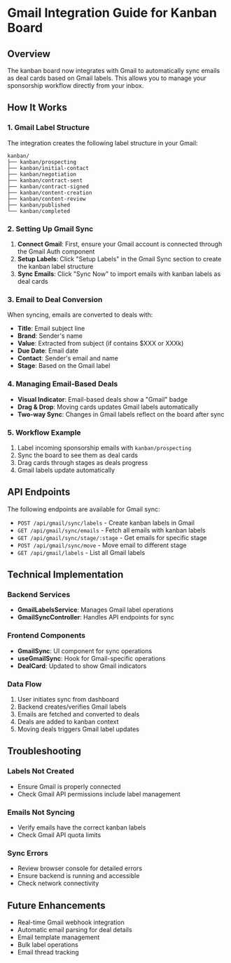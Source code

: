 # Gmail Integration Guide for Kanban Board

## Overview

The kanban board now integrates with Gmail to automatically sync emails as deal cards based on Gmail labels. This allows you to manage your sponsorship workflow directly from your inbox.

## How It Works

### 1. Gmail Label Structure

The integration creates the following label structure in your Gmail:

```
kanban/
├── kanban/prospecting
├── kanban/initial-contact
├── kanban/negotiation
├── kanban/contract-sent
├── kanban/contract-signed
├── kanban/content-creation
├── kanban/content-review
├── kanban/published
└── kanban/completed
```

### 2. Setting Up Gmail Sync

1. **Connect Gmail**: First, ensure your Gmail account is connected through the Gmail Auth component
2. **Setup Labels**: Click "Setup Labels" in the Gmail Sync section to create the kanban label structure
3. **Sync Emails**: Click "Sync Now" to import emails with kanban labels as deal cards

### 3. Email to Deal Conversion

When syncing, emails are converted to deals with:

- **Title**: Email subject line
- **Brand**: Sender's name
- **Value**: Extracted from subject (if contains $XXX or XXXk)
- **Due Date**: Email date
- **Contact**: Sender's email and name
- **Stage**: Based on the Gmail label

### 4. Managing Email-Based Deals

- **Visual Indicator**: Email-based deals show a "Gmail" badge
- **Drag & Drop**: Moving cards updates Gmail labels automatically
- **Two-way Sync**: Changes in Gmail labels reflect on the board after sync

### 5. Workflow Example

1. Label incoming sponsorship emails with `kanban/prospecting`
2. Sync the board to see them as deal cards
3. Drag cards through stages as deals progress
4. Gmail labels update automatically

## API Endpoints

The following endpoints are available for Gmail sync:

- `POST /api/gmail/sync/labels` - Create kanban labels in Gmail
- `GET /api/gmail/sync/emails` - Fetch all emails with kanban labels
- `GET /api/gmail/sync/stage/:stage` - Get emails for specific stage
- `POST /api/gmail/sync/move` - Move email to different stage
- `GET /api/gmail/labels` - List all Gmail labels

## Technical Implementation

### Backend Services

- **GmailLabelsService**: Manages Gmail label operations
- **GmailSyncController**: Handles API endpoints for sync

### Frontend Components

- **GmailSync**: UI component for sync operations
- **useGmailSync**: Hook for Gmail-specific operations
- **DealCard**: Updated to show Gmail indicators

### Data Flow

1. User initiates sync from dashboard
2. Backend creates/verifies Gmail labels
3. Emails are fetched and converted to deals
4. Deals are added to kanban context
5. Moving deals triggers Gmail label updates

## Troubleshooting

### Labels Not Created

- Ensure Gmail is properly connected
- Check Gmail API permissions include label management

### Emails Not Syncing

- Verify emails have the correct kanban labels
- Check Gmail API quota limits

### Sync Errors

- Review browser console for detailed errors
- Ensure backend is running and accessible
- Check network connectivity

## Future Enhancements

- Real-time Gmail webhook integration
- Automatic email parsing for deal details
- Email template management
- Bulk label operations
- Email thread tracking
